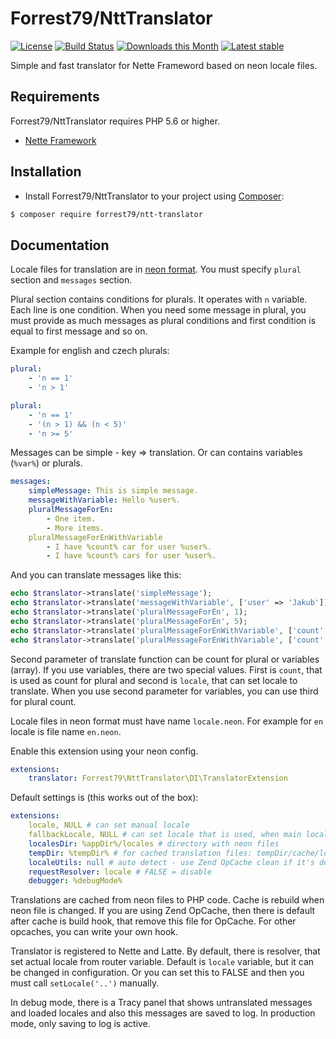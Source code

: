Forrest79/NttTranslator
=======================

[![License](https://img.shields.io/badge/License-BSD%203--Clause-blue.svg)](https://github.com/forrest79/NttTranslator/blob/master/license.md)
[![Build Status](https://travis-ci.org/forrest79/NttTranslator.svg?branch=master)](https://travis-ci.org/forrest79/NttTranslator)
[![Downloads this Month](https://img.shields.io/packagist/dm/forrest79/ntt-translator.svg)](https://packagist.org/packages/forrest79/ntt-translator)
[![Latest stable](https://img.shields.io/packagist/v/forrest79/ntt-translator.svg)](https://packagist.org/packages/forrest79/ntt-translator)

Simple and fast translator for Nette Frameword based on neon locale files.


Requirements
------------

Forrest79/NttTranslator requires PHP 5.6 or higher.

- [Nette Framework](https://github.com/nette/nette)


Installation
------------

* Install Forrest79/NttTranslator to your project using [Composer](http://getcomposer.org/):

```sh
$ composer require forrest79/ntt-translator
```


Documentation
------------

Locale files for translation are in [neon format](https://ne-on.org/). You must specify `plural` section and `messages` section.

Plural section contains conditions for plurals. It operates with `n` variable. Each line is one condition. When you need some message in plural, you must provide as much messages as plural conditions and first condition is equal to first message and so on.

Example for english and czech plurals:

```yml
plural:
    - 'n == 1'
    - 'n > 1'
```

```yml
plural:
    - 'n == 1'
    - '(n > 1) && (n < 5)'
    - 'n >= 5'
```

Messages can be simple - key => translation. Or can contains variables (`%var%`) or plurals.
 
```yml
messages:
    simpleMessage: This is simple message.
    messageWithVariable: Hello %user%.
    pluralMessageForEn:
        - One item.
        - More items.
    pluralMessageForEnWithVariable
        - I have %count% car for user %user%.
        - I have %count% cars for user %user%.
```

And you can translate messages like this:

```php
echo $translator->translate('simpleMessage');
echo $translator->translate('messageWithVariable', ['user' => 'Jakub']);
echo $translator->translate('pluralMessageForEn', 1);
echo $translator->translate('pluralMessageForEn', 5);
echo $translator->translate('pluralMessageForEnWithVariable', ['count' => 1, 'user' => 'Jakub']);
echo $translator->translate('pluralMessageForEnWithVariable', ['count' => 5, 'Jakub']);
```

Second parameter of translate function can be count for plural or variables (array). If you use variables, there are two special values. First is `count`, that is used as count for plural and second is `locale`, that can set locale to translate.
When you use second parameter for variables, you can use third for plural count.

Locale files in neon format must have name `locale.neon`. For example for `en` locale is file name `en.neon`.

Enable this extension using your neon config.

```yml
extensions:
    translator: Forrest79\NttTranslator\DI\TranslatorExtension
```

Default settings is (this works out of the box):

```yml
extensions:
    locale, NULL # can set manual locale
    fallbackLocale, NULL # can set locale that is used, when main locale does't have message to translate (this is logged)
    localesDir: %appDir%/locales # directory with neon files
    tempDir: %tempDir% # for cached translation files: tempDir/cache/locales
    localeUtils: null # auto detect - use Zend OpCache clean if it's detect 
    requestResolver: locale # FALSE = disable
    debugger: %debugMode%
```

Translations are cached from neon files to PHP code. Cache is rebuild when neon file is changed. If you are using Zend OpCache, then there is default after cache is build hook, that remove this file for OpCache. For other opcaches, you can write your own hook.

Translator is registered to Nette and Latte. By default, there is resolver, that set actual locale from router variable. Default is `locale` variable, but it can be changed in configuration. Or you can set this to FALSE and then you must call `setLocale('..')` manually.   

In debug mode, there is a Tracy panel that shows untranslated messages and loaded locales and also this messages are saved to log. In production mode, only saving to log is active.
